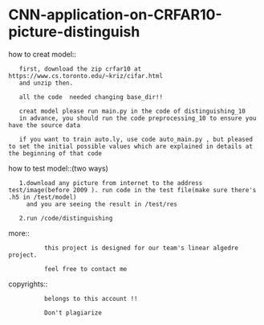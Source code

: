 # CNN-application-on-CRFAR10-picture-distinguish

how to creat model::

       first, download the zip crfar10 at https://www.cs.toronto.edu/~kriz/cifar.html
       and unzip then.
      
       all the code  needed changing base_dir!!
        
       creat model please run main.py in the code of distinguishing_10
       in advance, you should run the code preprocessing_10 to ensure you have the source data

       if you want to train auto.ly, use code auto_main.py , but pleased to set the initial possible values which are explained in details at the beginning of that code 

how to test model::(two ways)
 
       1.download any picture from internet to the address test/image(before 2009 ). run code in the test file(make sure there's .h5 in /test/model)
         and you are seeing the result in /test/res
         
       2.run /code/distinguishing

more::
              
              this project is designed for our team's linear algedre project.
              
              feel free to contact me
              
       
copyrights::

              belongs to this account !!
              
              Don't plagiarize
